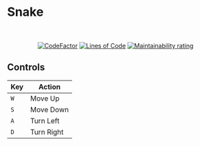 # Snake
<p align="center">
  <br>
  <br>
 <a href="https://www.codefactor.io/repository/github/glama001-34/snakeeeee"><img src="https://www.codefactor.io/repository/github/glama001-34/snakeeeee/badge" alt="CodeFactor" /></a>
 <a href="https://sonarcloud.io/project/overview?id=GLama001-34_Snakeeeee"><img src="https://sonarcloud.io/api/project_badges/measure?project=GLama001-34_Snakeeeee&metric=ncloc" alt="Lines of Code"></a>
<a href="https://sonarcloud.io/project/overview?id=GLama001-34_Snakeeeee"><img src="https://sonarcloud.io/api/project_badges/measure?project=GLama001-34_Snakeeeee&metric=sqale_rating" alt="Maintainability rating"></a>
</p>



## Controls

| **Key**             | **Action**             |
| ------------------- | ---------------------- |
| `W`                 | Move Up                |
| `S`                 | Move Down              |
| `A`                 | Turn Left              |
| `D`                 | Turn Right             |





